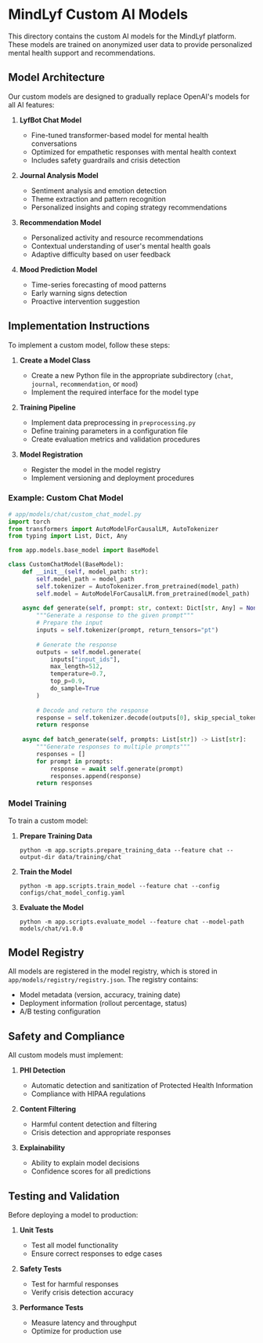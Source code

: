 # MindLyf Custom AI Models

This directory contains the custom AI models for the MindLyf platform. These models are trained on anonymized user data to provide personalized mental health support and recommendations.

## Model Architecture

Our custom models are designed to gradually replace OpenAI's models for all AI features:

1. **LyfBot Chat Model**
   - Fine-tuned transformer-based model for mental health conversations
   - Optimized for empathetic responses with mental health context
   - Includes safety guardrails and crisis detection

2. **Journal Analysis Model**
   - Sentiment analysis and emotion detection
   - Theme extraction and pattern recognition
   - Personalized insights and coping strategy recommendations

3. **Recommendation Model**
   - Personalized activity and resource recommendations
   - Contextual understanding of user's mental health goals
   - Adaptive difficulty based on user feedback

4. **Mood Prediction Model**
   - Time-series forecasting of mood patterns
   - Early warning signs detection
   - Proactive intervention suggestion

## Implementation Instructions

To implement a custom model, follow these steps:

1. **Create a Model Class**
   - Create a new Python file in the appropriate subdirectory (`chat`, `journal`, `recommendation`, or `mood`)
   - Implement the required interface for the model type

2. **Training Pipeline**
   - Implement data preprocessing in `preprocessing.py`
   - Define training parameters in a configuration file
   - Create evaluation metrics and validation procedures

3. **Model Registration**
   - Register the model in the model registry
   - Implement versioning and deployment procedures

### Example: Custom Chat Model

```python
# app/models/chat/custom_chat_model.py
import torch
from transformers import AutoModelForCausalLM, AutoTokenizer
from typing import List, Dict, Any

from app.models.base_model import BaseModel

class CustomChatModel(BaseModel):
    def __init__(self, model_path: str):
        self.model_path = model_path
        self.tokenizer = AutoTokenizer.from_pretrained(model_path)
        self.model = AutoModelForCausalLM.from_pretrained(model_path)
        
    async def generate(self, prompt: str, context: Dict[str, Any] = None) -> str:
        """Generate a response to the given prompt"""
        # Prepare the input
        inputs = self.tokenizer(prompt, return_tensors="pt")
        
        # Generate the response
        outputs = self.model.generate(
            inputs["input_ids"],
            max_length=512,
            temperature=0.7,
            top_p=0.9,
            do_sample=True
        )
        
        # Decode and return the response
        response = self.tokenizer.decode(outputs[0], skip_special_tokens=True)
        return response
        
    async def batch_generate(self, prompts: List[str]) -> List[str]:
        """Generate responses to multiple prompts"""
        responses = []
        for prompt in prompts:
            response = await self.generate(prompt)
            responses.append(response)
        return responses
```

### Model Training

To train a custom model:

1. **Prepare Training Data**
   ```
   python -m app.scripts.prepare_training_data --feature chat --output-dir data/training/chat
   ```

2. **Train the Model**
   ```
   python -m app.scripts.train_model --feature chat --config configs/chat_model_config.yaml
   ```

3. **Evaluate the Model**
   ```
   python -m app.scripts.evaluate_model --feature chat --model-path models/chat/v1.0.0
   ```

## Model Registry

All models are registered in the model registry, which is stored in `app/models/registry/registry.json`. The registry contains:

- Model metadata (version, accuracy, training date)
- Deployment information (rollout percentage, status)
- A/B testing configuration

## Safety and Compliance

All custom models must implement:

1. **PHI Detection**
   - Automatic detection and sanitization of Protected Health Information
   - Compliance with HIPAA regulations

2. **Content Filtering**
   - Harmful content detection and filtering
   - Crisis detection and appropriate responses

3. **Explainability**
   - Ability to explain model decisions
   - Confidence scores for all predictions

## Testing and Validation

Before deploying a model to production:

1. **Unit Tests**
   - Test all model functionality
   - Ensure correct responses to edge cases

2. **Safety Tests**
   - Test for harmful responses
   - Verify crisis detection accuracy

3. **Performance Tests**
   - Measure latency and throughput
   - Optimize for production use 